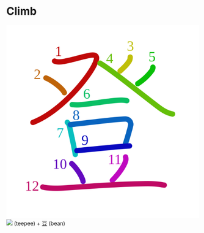# Climb
![767b](Kanji/kanji-colorize/767b.svg)
![](http://www.kanjidamage.com/assets/radsmall/TEEPEE-bef5b5782440e22a31f4333c71fc5ae9540aae625b9220c9abb8e1040207e533.jpg) (teepee) + [豆](Kanji/kanji-dict/豆.md) (bean) 